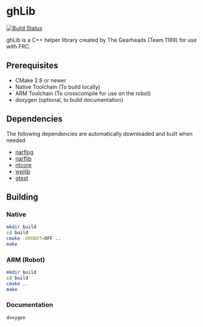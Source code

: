 # ghLib

[![Build Status](https://travis-ci.org/jcreigh/ghLib.svg?branch=master)](https://travis-ci.org/jcreigh/ghLib)

ghLib is a C++ helper library created by The Gearheads (Team 1189) for use with FRC.

## Prerequisites

- CMake 2.8 or newer
- Native Toolchain (To build locally)
- ARM Toolchain (To crosscompile for use on the robot)
- doxygen (optional, to build documentation)

## Dependencies
The following dependencies are automatically downloaded and built when needed

- [narflog](https://github.com/jcreigh/narflog)
- [narflib](https://github.com/narfblock/narflib)
- [ntcore](https://github.com/PeterJohnson/ntcore)
- [wpilib](https://usfirst.collab.net/sf/projects/wpilib/)
- [gtest](http://googletest.googlecode.com/)

## Building

### Native
```bash
mkdir build
cd build
cmake -DROBOT=OFF ..
make
```

### ARM (Robot)
```bash
mkdir build
cd build
cmake ..
make
```

### Documentation
```bash
doxygen
```

